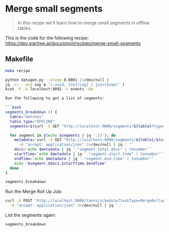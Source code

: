 # Merge small segments

> In this recipe we'll learn how to merge small segments in offline tables.


This is the code for the following recipe: https://dev.startree.ai/docs/pinot/recipes/merge-small-segments


## Makefile

```bash
make recipe
```


```bash
python datagen.py --sleep 0.0001 2>/dev/null |
jq -cr --arg sep ø '[.uuid, tostring] | join($sep)' |
kcat -P -b localhost:9092 -t events -Kø

Run the following to get a list of segments:

```bash
segments_breakdown () {
  table="matches"
  table_type="OFFLINE"
  segments=$(curl -X GET "http://localhost:9000/segments/${table}?type=${table_type}"  2>/dev/null | jq -r '.[] []')

  for segment in $(echo $segments | jq '.[]'); do 
    metadata=`curl -X GET "http://localhost:9000/segments/${table}/$(echo ${segment} | jq -r)/metadata" \
      -H "accept: application/json" 2>/dev/null | jq '.'`
    docs=`echo $metadata | jq '."segment.total.docs" | tonumber'`
    startTime=`echo $metadata | jq '."segment.start.time" | tonumber'`
    endTime=`echo $metadata | jq '."segment.end.time" | tonumber'`
    echo "$segment,$docs,$startTime,$endTime"
  done
}

segments_breakdown
```

Run the Merge Roll Up Job:

```bash
curl -X POST "http://localhost:9000/tasks/schedule?taskType=MergeRollupTask&tableName=matches_OFFLINE" \
  -H "accept: application/json" 2>/dev/null | jq '.'
```

List the segments again:

```bash
segments_breakdown
```
